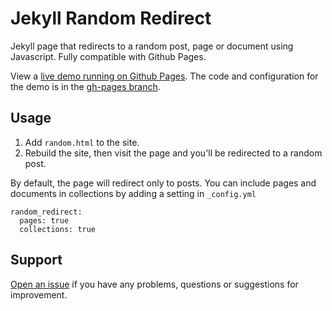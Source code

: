 # Jekyll Random Redirect

Jekyll page that redirects to a random post, page or document using Javascript. Fully compatible with Github Pages.

View a [live demo running on Github Pages](https://jekylltools.github.io/jekyll-random-redirect/random/). The code and configuration for the demo is in the [gh-pages branch](https://github.com/jekylltools/jekyll-random-redirect/tree/gh-pages).

## Usage

1. Add `random.html` to the site.
2. Rebuild the site, then visit the page and you'll be redirected to a random post.

By default, the page will redirect only to posts. You can include pages and documents in collections by adding a setting in `_config.yml`

```
random_redirect:
  pages: true
  collections: true
```

## Support

[Open an issue](https://github.com/jekylltools/jekyll-random-redirect/issues) if you have any problems, questions or suggestions for improvement.
